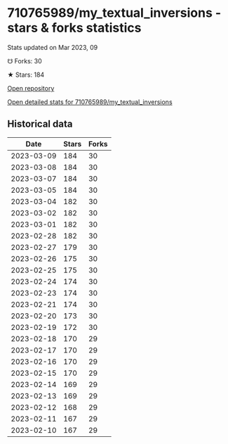 # 710765989/my_textual_inversions - stars & forks statistics

Stats updated on Mar 2023, 09

☋ Forks: 30

★ Stars: 184

[Open repository](https://github.com/710765989/my_textual_inversions)

[Open detailed stats for 710765989/my_textual_inversions](https://reviewgithub.com/rep/710765989/my_textual_inversions)

## Historical data
| Date | Stars | Forks |
|------|-------|-------|
| 2023-03-09 | 184 | 30 | 
| 2023-03-08 | 184 | 30 | 
| 2023-03-07 | 184 | 30 | 
| 2023-03-05 | 184 | 30 | 
| 2023-03-04 | 182 | 30 | 
| 2023-03-02 | 182 | 30 | 
| 2023-03-01 | 182 | 30 | 
| 2023-02-28 | 182 | 30 | 
| 2023-02-27 | 179 | 30 | 
| 2023-02-26 | 175 | 30 | 
| 2023-02-25 | 175 | 30 | 
| 2023-02-24 | 174 | 30 | 
| 2023-02-23 | 174 | 30 | 
| 2023-02-21 | 174 | 30 | 
| 2023-02-20 | 173 | 30 | 
| 2023-02-19 | 172 | 30 | 
| 2023-02-18 | 170 | 29 | 
| 2023-02-17 | 170 | 29 | 
| 2023-02-16 | 170 | 29 | 
| 2023-02-15 | 170 | 29 | 
| 2023-02-14 | 169 | 29 | 
| 2023-02-13 | 169 | 29 | 
| 2023-02-12 | 168 | 29 | 
| 2023-02-11 | 167 | 29 | 
| 2023-02-10 | 167 | 29 | 

